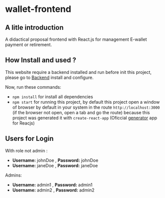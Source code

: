 # wallet-frontend

## A litle introduction
A didactical proposal frontend with React.js for management E-wallet payment or retirement.

## How Install and used ?

This website require a backend installed and run before init this project, please go to [Backend](https://github.com/hendrixroa/wallet-backend) install and configure.

Now, run these commands: 

* `npm install` for install all dependencies
* `npm start` for running this project, by default this project open a window of browser by default in your system in the route `http://localhost:3000` (if the browser not open, open a tab and go the route) because this project was generated it with `create-react-app` (Oficcial [generator](https://github.com/facebookincubator/create-react-app) app for Reacjs)

## Users for Login

With role not admin : 

* **Username:** johnDoe , **Password:** johnDoe
* **Username:** janeDoe , **Password:** janeDoe

Admins:

* **Username:** admin1 , **Password:** admin1
* **Username:** admin2 , **Password:** admin2